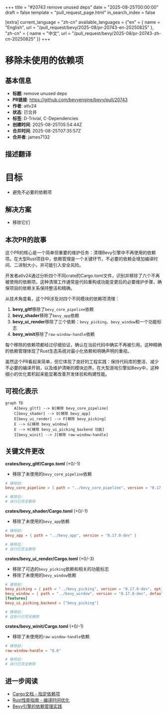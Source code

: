 +++
title = "#20743 remove unused deps"
date = "2025-08-25T00:00:00"
draft = false
template = "pull_request_page.html"
in_search_index = false

[extra]
current_language = "zh-cn"
available_languages = {"en" = { name = "English", url = "/pull_request/bevy/2025-08/pr-20743-en-20250825" }, "zh-cn" = { name = "中文", url = "/pull_request/bevy/2025-08/pr-20743-zh-cn-20250825" }}
+++

# 移除未使用的依赖项

## 基本信息
- **标题**: remove unused deps
- **PR链接**: https://github.com/bevyengine/bevy/pull/20743
- **作者**: atlv24
- **状态**: 已合并
- **标签**: D-Trivial, C-Dependencies
- **创建时间**: 2025-08-25T05:54:44Z
- **合并时间**: 2025-08-25T07:35:57Z
- **合并者**: james7132

## 描述翻译
# 目标

- 避免不必要的依赖项

## 解决方案

- 移除它们

## 本次PR的故事

这个PR的核心是一个简单但重要的维护任务：清理Bevy引擎中不再使用的依赖项。在大型Rust项目中，依赖管理是一个关键环节，不必要的依赖会增加编译时间、二进制大小，并可能引入安全风险。

开发者atlv24通过分析四个不同crate的Cargo.toml文件，识别并移除了六个不再被使用的依赖项。这种清理工作通常是代码重构或功能变更后的必要维护步骤，确保项目的依赖关系保持整洁和精确。

从技术角度看，这个PR涉及对四个不同模块的依赖项清理：

1. **bevy_gltf**移除了`bevy_core_pipeline`依赖
2. **bevy_shader**移除了`bevy_app`依赖  
3. **bevy_ui_render**移除了三个依赖：`bevy_picking`、`bevy_window`和一个功能标志
4. **bevy_winit**移除了`raw-window-handle`依赖

每个移除的依赖项都经过仔细验证，确认在当前代码中确实不再被引用。这种精确的依赖管理体现了Rust生态系统对最小化依赖和明确声明的重视。

虽然这个PR看起来简单，但它体现了良好的工程实践：保持代码库的整洁、减少不必要的编译开销，以及维护清晰的模块边界。在大型游戏引擎如Bevy中，这种细小的优化累积起来能显著改善开发体验和构建性能。

## 可视化表示

```mermaid
graph TD
    A[bevy_gltf] --> B[移除 bevy_core_pipeline]
    C[bevy_shader] --> D[移除 bevy_app]
    E[bevy_ui_render] --> F[移除 bevy_picking]
    E --> G[移除 bevy_window]
    E --> H[移除 bevy_ui_picking_backend 功能]
    I[bevy_winit] --> J[移除 raw-window-handle]
```

## 关键文件更改

**crates/bevy_gltf/Cargo.toml** (+0/-1)
- 移除了未使用的`bevy_core_pipeline`依赖
```toml
# 移除前:
bevy_core_pipeline = { path = "../bevy_core_pipeline", version = "0.17.0-dev" }

# 移除后:
# 该行已完全删除
```

**crates/bevy_shader/Cargo.toml** (+0/-1)  
- 移除了未使用的`bevy_app`依赖
```toml
# 移除前:
bevy_app = { path = "../bevy_app", version = "0.17.0-dev" }

# 移除后:
# 该行已完全删除
```

**crates/bevy_ui_render/Cargo.toml** (+0/-3)
- 移除了可选的`bevy_picking`依赖和相关的功能标志
- 移除了未使用的`bevy_window`依赖
```toml
# 移除前:
bevy_picking = { path = "../bevy_picking", version = "0.17.0-dev", optional = true }
bevy_window = { path = "../bevy_window", version = "0.17.0-dev", default-features = false }
[features]
bevy_ui_picking_backend = ["bevy_picking"]

# 移除后:
# 这些行已完全删除
```

**crates/bevy_winit/Cargo.toml** (+0/-1)
- 移除了未使用的`raw-window-handle`依赖
```toml
# 移除前:
raw-window-handle = "0.6"

# 移除后:
# 该行已完全删除
```

## 进一步阅读

- [Cargo文档 - 指定依赖项](https://doc.rust-lang.org/cargo/reference/specifying-dependencies.html)
- [Rust性能指南 - 编译时间优化](https://nnethercote.github.io/perf-book/compile-times.html)
- [Bevy引擎的依赖管理实践](https://bevyengine.org/learn/book/getting-started/resources/)
